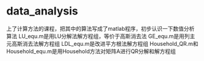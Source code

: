 ﻿# data_analysis
上了计算方法的课程，把其中的算法写成了matlab程序，初步认识一下数值分析算法
LU_equ.m是用LU分解法解方程组，等价于高斯消去法
GE_equ.m是用列主元高斯消去法解方程组
LDL_equ.m是改进平方根法解方程组
Household_QR.m和Household_equ.m是用Household方法对矩阵A进行QR分解和解方程组
